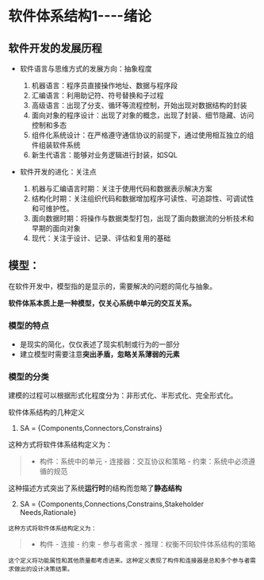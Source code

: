 # 软件体系结构1----绪论

## 软件开发的发展历程

- 软件语言与思维方式的发展方向：抽象程度

  1. 机器语言：程序员直接操作地址、数据与程序段
  2. 汇编语言：利用助记符、符号替换和子过程
  3. 高级语言：出现了分支、循环等流程控制，开始出现对数据结构的封装
  4. 面向对象的程序设计：出现了对象的概念，出现了封装、细节隐藏、访问控制和多态
  5. 组件化系统设计：在严格遵守通信协议的前提下，通过使用相互独立的组件组装软件系统
  6. 新生代语言：能够对业务逻辑进行封装，如SQL

- 软件开发的进化：关注点

  1. 机器与汇编语言时期：关注于使用代码和数据表示解决方案
  2. 结构化时期：关注组织代码和数据增加程序可读性、可追踪性、可调试性和可维护性。
  3. 面向数据时期：将操作与数据类型打包，出现了面向数据流的分析技术和早期的面向对象
  4. 现代：关注于设计、记录、评估和复用的基础

## 模型：

在软件开发中，模型指的是显示的，需要解决的问题的简化与抽象。

__软件体系本质上是一种模型，仅关心系统中单元的交互关系。__

### 模型的特点

- 是现实的简化，仅仅表述了现实机制或行为的一部分
- 建立模型时需要注意**突出矛盾，忽略关系薄弱的元素**

### 模型的分类

建模的过程可以根据形式化程度分为：非形式化、半形式化、完全形式化。

软件体系结构的几种定义

  1. SA = {Components,Connectors,Constrains}

  这种方式将软件体系结构定义为：
> - 构件：系统中的单元
    - 连接器：交互协议和策略
    - 约束：系统中必须遵循的规范

  这种描述方式突出了系统**运行时**的结构而忽略了**静态结构**

  2. SA = {Components,Connections,Constrains,Stakeholder Needs,Rationale}

    这种方式将软件体系结构定义为：
> - 构件
    - 连接
    - 约束
    - 参与者需求
    - 推理：权衡不同软件体系结构的策略

    这个定义将功能属性和其他质量都考虑进来。这种定义表现了构件和连接器是总和多个参与者需求做出的设计决策结果。
